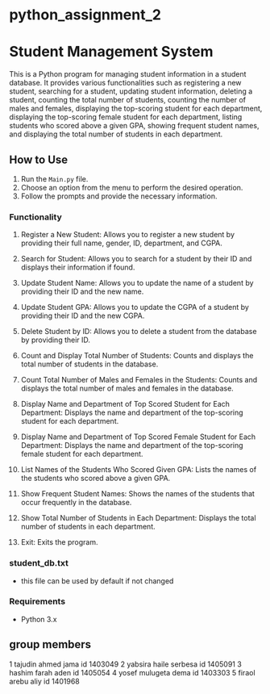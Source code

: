 # python_assignment_2
# Student Management System

This is a Python program for managing student information in a student database. It provides various functionalities such as registering a new student, searching for a student, updating student information, deleting a student, counting the total number of students, counting the number of males and females, displaying the top-scoring student for each department, displaying the top-scoring female student for each department, listing students who scored above a given GPA, showing frequent student names, and displaying the total number of students in each department.

## How to Use

1. Run the `Main.py` file.
2. Choose an option from the menu to perform the desired operation.
3. Follow the prompts and provide the necessary information.

### Functionality

1. Register a New Student: Allows you to register a new student by providing their full name, gender, ID, department, and CGPA.

2. Search for Student: Allows you to search for a student by their ID and displays their information if found.

3. Update Student Name: Allows you to update the name of a student by providing their ID and the new name.

4. Update Student GPA: Allows you to update the CGPA of a student by providing their ID and the new CGPA.

5. Delete Student by ID: Allows you to delete a student from the database by providing their ID.

6. Count and Display Total Number of Students: Counts and displays the total number of students in the database.

7. Count Total Number of Males and Females in the Students: Counts and displays the total number of males and females in the database.

8. Display Name and Department of Top Scored Student for Each Department: Displays the name and department of the top-scoring student for each department.

9. Display Name and Department of Top Scored Female Student for Each Department: Displays the name and department of the top-scoring female student for each department.

10. List Names of the Students Who Scored Given GPA: Lists the names of the students who scored above a given GPA.

11. Show Frequent Student Names: Shows the names of the students that occur frequently in the database.

12. Show Total Number of Students in Each Department: Displays the total number of students in each department.

13. Exit: Exits the program.

### student_db.txt

- this file can be used by default if not changed

### Requirements

- Python 3.x
## group members
1 tajudin ahmed jama      id 1403049
2 yabsira haile serbesa   id 1405091
3 hashim farah aden       id 1405054
4 yosef mulugeta dema     id 1403303
5 firaol arebu  aliy      id 1401968

